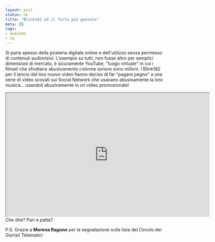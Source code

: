 ```yaml
--- 
layout: post
status: ok
title: "Blink182 ed il furto più geniale"
meta: {}
tags: 
- awesome
- ip
---
```

Si parla spesso della pirateria digitale online e dell'utilizzo senza permesso di contenuti audiovisivi. L'esempio su tutti, non fosse altro per semplici dimensioni di mercato, è sicuramente YouTube, "luogo virtuale" in cui i filmati che sfruttano abusivamente colonne sonore sono milioni.
I Blink182 per il lancio del loro nuovo video hanno deciso di far "pagare pegno" a una serie di video scovati sui Social Network che usavano abusivamente la loro musica... usandoli abusivamente in un video promozionale!
<iframe width="640" height="390" src="http://www.youtube-nocookie.com/embed/eabtzkY_jNs"></iframe>
Che dire? Pari e patta?  
  
P.S. Grazie a **Morena Ragone** per la segnalazione sulla lista del Circolo dei Giuristi Telematici
